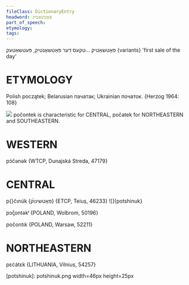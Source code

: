 ```yaml
---
fileClass: DictionaryEntry
headword: פּאָטשאַטיק
part_of_speech: 
etymology: 
tags: 
---
```

פּאָטשאַטיק
…טקעס
דער
פּאָטשאָנטיק, פּעטשאַטעק {variants}
'first sale of the day'

ETYMOLOGY
===========
Polish początek; Belarusian пачатак; Ukrainian початок.
{Herzog 1964: 108}

![](https://ia802902.us.archive.org/9/items/Yiddish-Dialect-Maps/Herzog3-48-51-FirstSalePestleMurkyHeel-79.jpg)
počontek is characteristic for CENTRAL, počatek for NORTHEASTERN and SOUTHEASTERN.

WESTERN
========

pɔ́čənək {WTCP, Dunajská Streda, 47179}

CENTRAL
========

p{}čɩnúk {פּאָטשינו́ק} {ETCP, Teiuș, 46233}
![]{potshinuk}

pɔꞔ̌ontəkʲ {POLAND, Wolbrom, 50196}

počontɩk {POLAND, Warsaw, 52211}

NORTHEASTERN
==============

pɛc̀átɛk {LITHUANIA, Vilnius, 54257}

[potshinuk]: potshinuk.png width=46px height=25px